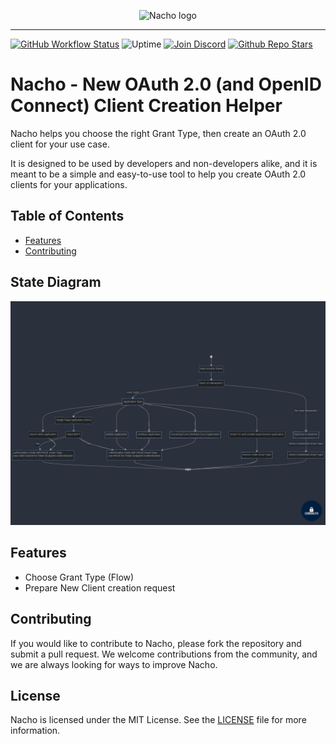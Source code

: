 <p align="center">
    <img src="https://nacho.cerberauth.com/logo.png" height="150" alt="Nacho logo">
</p>

---

[![GitHub Workflow Status](https://img.shields.io/github/actions/workflow/status/cerberauth/nacho/main.yml?branch=main&label=build&style=for-the-badge)](https://github.com/cerberauth/nacho/actions/workflows/main.yml)
![Uptime](https://img.shields.io/endpoint?url=https%3A%2F%2Fraw.githubusercontent.com%2Fcerberauth%2Fupptime%2Fmaster%2Fapi%2Fnacho%2Fuptime.json&style=for-the-badge)
[![Join Discord](https://img.shields.io/discord/1242773130137833493?label=Discord&style=for-the-badge)](https://vulnapi.cerberauth.com/discord)
[![Github Repo Stars](https://img.shields.io/github/stars/cerberauth/nacho?style=for-the-badge)](https://github.com/cerberauth/nacho)

# Nacho - New OAuth 2.0 (and OpenID Connect) Client Creation Helper

Nacho helps you choose the right Grant Type, then create an OAuth 2.0 client for your use case.

It is designed to be used by developers and non-developers alike, and it is meant to be a simple and easy-to-use tool to help you create OAuth 2.0 clients for your applications.

## Table of Contents

- [Features](#features)
- [Contributing](#contributing)

## State Diagram

![Grant Type Choice State Diagram](./docs/grant-type-state-diagram.png)

## Features

- Choose Grant Type (Flow)
- Prepare New Client creation request

## Contributing

If you would like to contribute to Nacho, please fork the repository and submit a pull request. We welcome contributions from the community, and we are always looking for ways to improve Nacho.

## License

Nacho is licensed under the MIT License. See the [LICENSE](./LICENSE) file for more information.
